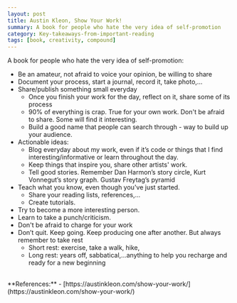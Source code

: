 ```yaml
---
layout: post
title: Austin Kleon, Show Your Work!
summary: A book for people who hate the very idea of self-promotion
category: Key-takeaways-from-important-reading
tags: [book, creativity, compound]
---
```


A book for people who hate the very idea of self-promotion:
- Be an amateur, not afraid to voice your opinion, be willing to share
- Document your process, start a journal, record it, take photo,...
- Share/publish something small everyday
  - Once you finish your work for the day, reflect on it, share some of its process
  - 90% of everything is crap. True for your own work. Don't be afraid to share. Some will find it interesting.
  - Build a good name that people can search through - way to build up your audience.
- Actionable ideas:
  - Blog everyday about my work, even if it’s code or things that I find interesting/informative or learn throughout the day.
  - Keep things that inspire you, share other artists' work.
  - Tell good stories. Remember Dan Harmon’s story circle, Kurt Vonnegut’s story graph. Gustav Freytag’s pyramid
- Teach what you know, even though you've just started.
  - Share your reading lists, references,...
  - Create tutorials.
- Try to become a more interesting person.
- Learn to take a punch/criticism.
- Don't be afraid to charge for your work
- Don’t quit. Keep going. Keep producing one after another. But always remember to take rest
  - Short rest: exercise, take a walk, hike, 
  - Long rest: years off, sabbatical,...anything to help you recharge and ready for a new beginning

<br>
**References:**
- [https://austinkleon.com/show-your-work/](https://austinkleon.com/show-your-work/)
